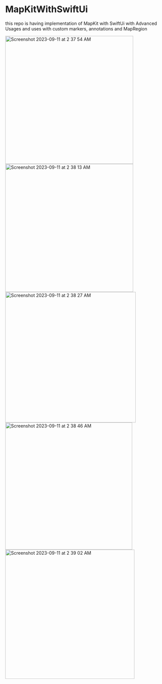 # MapKitWithSwiftUi

this repo is having implementation of MapKit with SwiftUi  with Advanced Usages and uses with custom markers, annotations and MapRegion


<img width="404" alt="Screenshot 2023-09-11 at 2 37 54 AM" src="https://github.com/gauravtakroro/MapKitWithSwiftUi/assets/68221862/4af5a10c-b2b9-4715-a3e7-920db87a86b6">


<img width="404" alt="Screenshot 2023-09-11 at 2 38 13 AM" src="https://github.com/gauravtakroro/MapKitWithSwiftUi/assets/68221862/52b16960-fb70-4ddd-aada-d165e0e67b6c">


<img width="412" alt="Screenshot 2023-09-11 at 2 38 27 AM" src="https://github.com/gauravtakroro/MapKitWithSwiftUi/assets/68221862/86e6f885-e522-4c06-9aaf-7c902875a68c">


<img width="401" alt="Screenshot 2023-09-11 at 2 38 46 AM" src="https://github.com/gauravtakroro/MapKitWithSwiftUi/assets/68221862/e51a15c7-3beb-442d-8b17-c8a1bfeb40a5">


<img width="408" alt="Screenshot 2023-09-11 at 2 39 02 AM" src="https://github.com/gauravtakroro/MapKitWithSwiftUi/assets/68221862/c6b7df1c-d0d9-445d-ad5f-a36b1d9e48f0">

